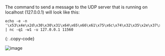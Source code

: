The command to send a message to the UDP server that is running on localhost (127.0.0.1) will look like this:

```shell
echo -e -n '\x53\x4e\x2d\x30\x30\x31\x64\x65\x66\x61\x75\x6c\x74\x32\x35\x2e\x37\x36\x39' | nc -q1 -w1 -u 127.0.0.1 11560
```
{: .copy-code}

![image](https://img.tbqa.cloud/user-guide/integrations/udp/terminal-binary.png)